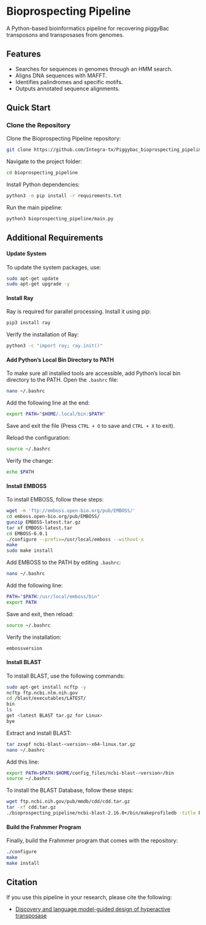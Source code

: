 # Bioprospecting Pipeline

A Python-based bioinformatics pipeline for recovering piggyBac transposons and transposases from genomes.

## Features
- Searches for sequences in genomes through an HMM search.
- Aligns DNA sequences with MAFFT.
- Identifies palindromes and specific motifs.
- Outputs annotated sequence alignments.

## Quick Start

### Clone the Repository
Clone the Bioprospecting Pipeline repository:

```bash
git clone https://github.com/Integra-tx/Piggybac_bioprospecting_pipeline
```

Navigate to the project folder:

```bash
cd bioprospecting_pipeline
```

Install Python dependencies:

```bash
python3 -m pip install -r requirements.txt
```

Run the main pipeline:

```bash
python3 bioprospecting_pipeline/main.py
```

## Additional Requirements

#### Update System
To update the system packages, use:

```bash
sudo apt-get update
sudo apt-get upgrade -y
```

#### Install Ray
Ray is required for parallel processing. Install it using pip:

```bash
pip3 install ray
```

Verify the installation of Ray:

```bash
python3 -c "import ray; ray.init()"
```

#### Add Python’s Local Bin Directory to PATH
To make sure all installed tools are accessible, add Python’s local bin directory to the PATH. Open the `.bashrc` file:

```bash
nano ~/.bashrc
```

Add the following line at the end:

```bash
export PATH="$HOME/.local/bin:$PATH"
```

Save and exit the file (Press `CTRL + O` to save and `CTRL + X` to exit).

Reload the configuration:

```bash
source ~/.bashrc
```

Verify the change:

```bash
echo $PATH
```

#### Install EMBOSS
To install EMBOSS, follow these steps:

```bash
wget -m 'ftp://emboss.open-bio.org/pub/EMBOSS/'
cd emboss.open-bio.org/pub/EMBOSS/
gunzip EMBOSS-latest.tar.gz
tar xf EMBOSS-latest.tar
cd EMBOSS-6.0.1
./configure --prefix=/usr/local/emboss --without-x
make
sudo make install
```

Add EMBOSS to the PATH by editing `.bashrc`:

```bash
nano ~/.bashrc
```

Add the following line:

```bash
PATH="$PATH:/usr/local/emboss/bin"
export PATH
```

Save and exit, then reload:

```bash
source ~/.bashrc
```

Verify the installation:

```bash
embossversion
```

#### Install BLAST
To install BLAST, use the following commands:

```bash
sudo apt-get install ncftp -y
ncftp ftp.ncbi.nlm.nih.gov
cd /blast/executables/LATEST/
bin
ls
get <latest BLAST tar.gz for Linux>
bye
```

Extract and install BLAST:

```bash
tar zxvpf ncbi-blast-<version>-x64-linux.tar.gz
nano ~/.bashrc
```

Add this line:

```bash
export PATH=$PATH:$HOME/config_files/ncbi-blast-<version>/bin
source ~/.bashrc
```

To install the BLAST Database, follow these steps:

```bash
wget ftp.ncbi.nih.gov/pub/mmdb/cdd/cdd.tar.gz
tar -xf cdd.tar.gz
./bioprospecting_pipeline/ncbi-blast-2.16.0+/bin/makeprofiledb -title Pfam.v.26.0 -in Pfam.pn -out Pfam -threshold 9.82 -scale 100.0 -dbtype rps -index true
```

#### Build the Frahmmer Program
Finally, build the Frahmmer program that comes with the repository:

```bash
./configure
make
make install
```

## Citation
If you use this pipeline in your research, please cite the following:

- [Discovery and language model-guided design of hyperactive transposase](https://doi.org/10.xxxx/piggybac) 
